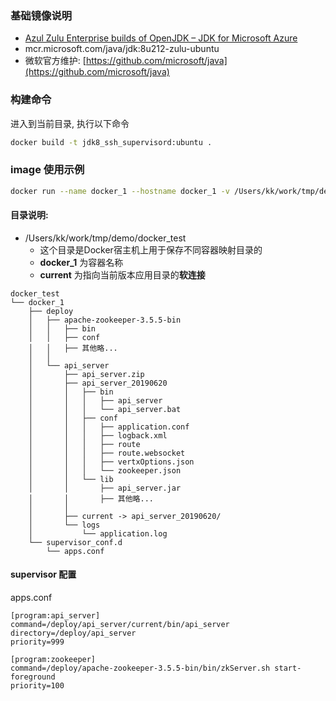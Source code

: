 ### 基础镜像说明
* [Azul Zulu Enterprise builds of OpenJDK – JDK for Microsoft Azure](https://hub.docker.com/_/microsoft-java-jdk)
* mcr.microsoft.com/java/jdk:8u212-zulu-ubuntu
* 微软官方维护: [https://github.com/microsoft/java](https://github.com/microsoft/java)

### 构建命令
进入到当前目录, 执行以下命令
```bash
docker build -t jdk8_ssh_supervisord:ubuntu .
```

### image 使用示例
```bash
docker run --name docker_1 --hostname docker_1 -v /Users/kk/work/tmp/demo/docker_test/docker_1/deploy:/deploy -v /Users/kk/work/tmp/demo/docker_test/docker_1/supervisor_conf.d:/etc/supervisor/conf.d -p 10001:22 -p 9000:9000 -d jdk8_ssh_supervisord:ubuntu
``` 

#### 目录说明:
* /Users/kk/work/tmp/demo/docker_test
    * 这个目录是Docker宿主机上用于保存不同容器映射目录的
    * **docker_1** 为容器名称
    * **current** 为指向当前版本应用目录的**软连接**

```
docker_test
└── docker_1
    ├── deploy
    │   ├── apache-zookeeper-3.5.5-bin
    │   │   ├── bin
    │   │   ├── conf
    │   │   ├── 其他略...
    │   │
    │   └── api_server
    │       ├── api_server.zip
    │       ├── api_server_20190620
    │       │   ├── bin
    │       │   │   ├── api_server
    │       │   │   └── api_server.bat
    │       │   ├── conf
    │       │   │   ├── application.conf
    │       │   │   ├── logback.xml
    │       │   │   ├── route
    │       │   │   ├── route.websocket
    │       │   │   ├── vertxOptions.json
    │       │   │   └── zookeeper.json
    │       │   └── lib
    │       │       ├── api_server.jar
    │       │       ├── 其他略...
    │       │       
    │       ├── current -> api_server_20190620/
    │       └── logs
    │           └── application.log
    └── supervisor_conf.d   
        └── apps.conf 
```

#### supervisor 配置
apps.conf 
```
[program:api_server]
command=/deploy/api_server/current/bin/api_server
directory=/deploy/api_server
priority=999

[program:zookeeper]
command=/deploy/apache-zookeeper-3.5.5-bin/bin/zkServer.sh start-foreground
priority=100
```
